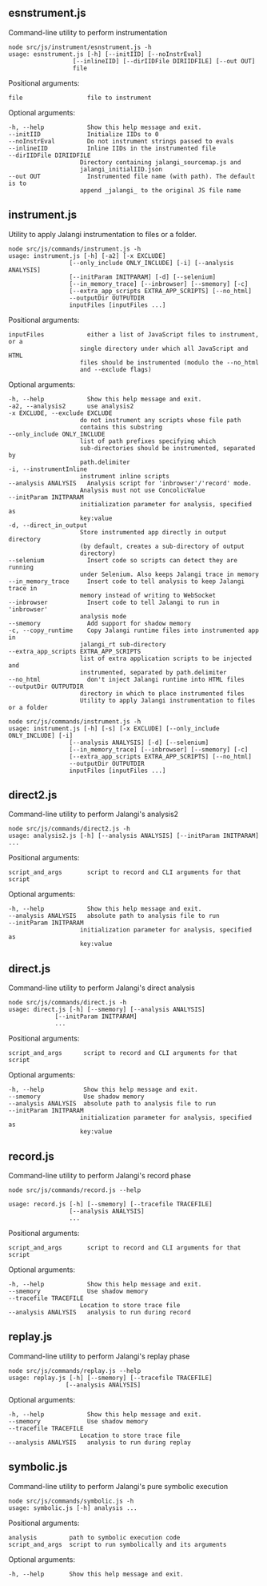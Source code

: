 ## esnstrument.js

Command-line utility to perform instrumentation

    node src/js/instrument/esnstrument.js -h
    usage: esnstrument.js [-h] [--initIID] [--noInstrEval]
                      [--inlineIID] [--dirIIDFile DIRIIDFILE] [--out OUT]
                      file

Positional arguments:

    file                  file to instrument

Optional arguments:

    -h, --help            Show this help message and exit.
    --initIID             Initialize IIDs to 0
    --noInstrEval         Do not instrument strings passed to evals
    --inlineIID           Inline IIDs in the instrumented file
    --dirIIDFile DIRIIDFILE
                        Directory containing jalangi_sourcemap.js and
                        jalangi_initialIID.json
    --out OUT             Instrumented file name (with path). The default is to
                        append _jalangi_ to the original JS file name


## instrument.js

Utility to apply Jalangi instrumentation to files or a folder.

    node src/js/commands/instrument.js -h
    usage: instrument.js [-h] [-a2] [-x EXCLUDE]
                     [--only_include ONLY_INCLUDE] [-i] [--analysis ANALYSIS]
                     [--initParam INITPARAM] [-d] [--selenium]
                     [--in_memory_trace] [--inbrowser] [--smemory] [-c]
                     [--extra_app_scripts EXTRA_APP_SCRIPTS] [--no_html]
                     --outputDir OUTPUTDIR
                     inputFiles [inputFiles ...]


Positional arguments:

    inputFiles            either a list of JavaScript files to instrument, or a 
                        single directory under which all JavaScript and HTML 
                        files should be instrumented (modulo the --no_html 
                        and --exclude flags)

Optional arguments:

    -h, --help            Show this help message and exit.
    -a2, --analysis2      use analysis2
    -x EXCLUDE, --exclude EXCLUDE
                        do not instrument any scripts whose file path 
                        contains this substring
    --only_include ONLY_INCLUDE
                        list of path prefixes specifying which 
                        sub-directories should be instrumented, separated by 
                        path.delimiter
    -i, --instrumentInline
                        instrument inline scripts
    --analysis ANALYSIS   Analysis script for 'inbrowser'/'record' mode. 
                        Analysis must not use ConcolicValue
    --initParam INITPARAM
                        initialization parameter for analysis, specified as 
                        key:value
    -d, --direct_in_output
                        Store instrumented app directly in output directory 
                        (by default, creates a sub-directory of output 
                        directory)
    --selenium            Insert code so scripts can detect they are running 
                        under Selenium. Also keeps Jalangi trace in memory
    --in_memory_trace     Insert code to tell analysis to keep Jalangi trace in 
                        memory instead of writing to WebSocket
    --inbrowser           Insert code to tell Jalangi to run in 'inbrowser' 
                        analysis mode
    --smemory             Add support for shadow memory
    -c, --copy_runtime    Copy Jalangi runtime files into instrumented app in 
                        jalangi_rt sub-directory
    --extra_app_scripts EXTRA_APP_SCRIPTS
                        list of extra application scripts to be injected and 
                        instrumented, separated by path.delimiter
    --no_html             don't inject Jalangi runtime into HTML files
    --outputDir OUTPUTDIR
                        directory in which to place instrumented files
                        Utility to apply Jalangi instrumentation to files or a folder

    node src/js/commands/instrument.js -h
    usage: instrument.js [-h] [-s] [-x EXCLUDE] [--only_include ONLY_INCLUDE] [-i]
                     [--analysis ANALYSIS] [-d] [--selenium]
                     [--in_memory_trace] [--inbrowser] [--smemory] [-c]
                     [--extra_app_scripts EXTRA_APP_SCRIPTS] [--no_html]
                     --outputDir OUTPUTDIR
                     inputFiles [inputFiles ...]

## direct2.js

Command-line utility to perform Jalangi's analysis2

    node src/js/commands/direct2.js -h
    usage: analysis2.js [-h] [--analysis ANALYSIS] [--initParam INITPARAM] ...


Positional arguments:

    script_and_args       script to record and CLI arguments for that script

Optional arguments:
    
    -h, --help            Show this help message and exit.
    --analysis ANALYSIS   absolute path to analysis file to run
    --initParam INITPARAM
                        initialization parameter for analysis, specified as 
                        key:value


## direct.js

Command-line utility to perform Jalangi's direct analysis

	node src/js/commands/direct.js -h
    usage: direct.js [-h] [--smemory] [--analysis ANALYSIS]
                 [--initParam INITPARAM]
                 ...


Positional arguments:
  
	script_and_args      script to record and CLI arguments for that script

Optional arguments:
  
	-h, --help           Show this help message and exit.
    --smemory            Use shadow memory
    --analysis ANALYSIS  absolute path to analysis file to run
    --initParam INITPARAM
                        initialization parameter for analysis, specified as 
                        key:value
## record.js

Command-line utility to perform Jalangi's record phase

    node src/js/commands/record.js --help

    usage: record.js [-h] [--smemory] [--tracefile TRACEFILE]
                     [--analysis ANALYSIS]
                     ...

Positional arguments:

    script_and_args       script to record and CLI arguments for that script

Optional arguments:

    -h, --help            Show this help message and exit.
    --smemory             Use shadow memory
    --tracefile TRACEFILE
                        Location to store trace file
    --analysis ANALYSIS   analysis to run during record

## replay.js

Command-line utility to perform Jalangi's replay phase

	node src/js/commands/replay.js --help
	usage: replay.js [-h] [--smemory] [--tracefile TRACEFILE]
                 	[--analysis ANALYSIS]
                 


Optional arguments:

	-h, --help            Show this help message and exit.
	--smemory             Use shadow memory
	--tracefile TRACEFILE
                        Location to store trace file
    --analysis ANALYSIS   analysis to run during replay
    
## symbolic.js

Command-line utility to perform Jalangi's pure symbolic execution

	node src/js/commands/symbolic.js -h
	usage: symbolic.js [-h] analysis ...


Positional arguments:
  
	analysis         path to symbolic execution code
	script_and_args  script to run symbolically and its arguments

Optional arguments:
  
	-h, --help       Show this help message and exit.
